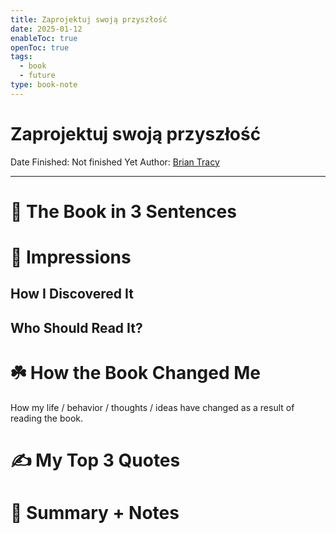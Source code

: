```yaml
---
title: Zaprojektuj swoją przyszłość
date: 2025-01-12
enableToc: true
openToc: true
tags:
  - book
  - future
type: book-note
---
```


# Zaprojektuj swoją przyszłość

Date Finished: Not finished Yet
Author: [Brian Tracy](https://lubimyczytac.pl/autor/207043/brian-tracy) 

---

# 🚀 The Book in 3 Sentences

# 🎨 Impressions

## How I Discovered It

## Who Should Read It?

# ☘️ How the Book Changed Me

How my life / behavior / thoughts / ideas have changed as a result of reading the book.

# ✍️ My Top 3 Quotes

# 📒 Summary + Notes